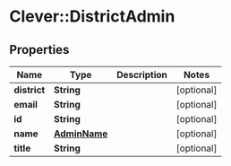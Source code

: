 # Clever::DistrictAdmin

## Properties
Name | Type | Description | Notes
------------ | ------------- | ------------- | -------------
**district** | **String** |  | [optional] 
**email** | **String** |  | [optional] 
**id** | **String** |  | [optional] 
**name** | [**AdminName**](AdminName.md) |  | [optional] 
**title** | **String** |  | [optional] 



